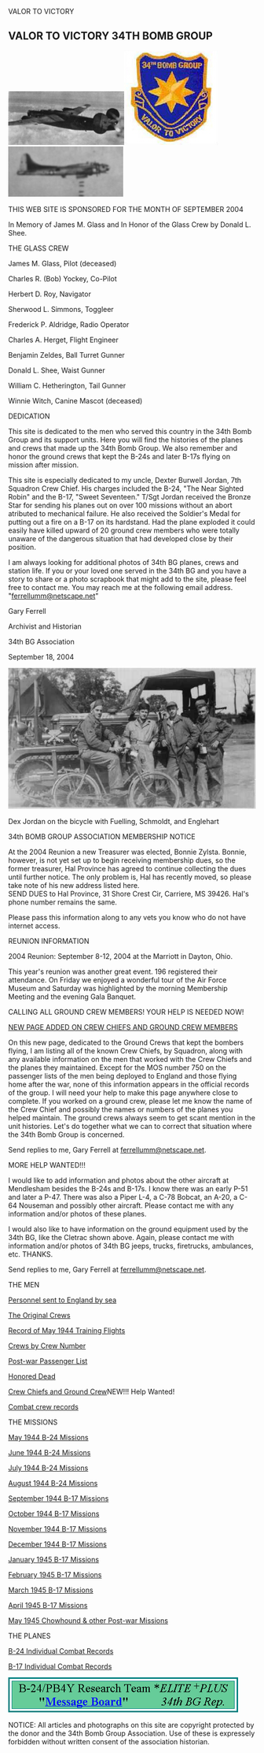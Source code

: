 










VALOR TO VICTORY






 



## VALOR TO VICTORY 34TH BOMB GROUP

![](B-24m.jpg)![](34BGpatch.jpg)![](B-17f.jpg)  
  

THIS WEB SITE IS SPONSORED FOR THE MONTH OF SEPTEMBER 2004  

In Memory of James M. Glass and In Honor of the Glass Crew by Donald L. Shee.  

THE GLASS CREW  

James M. Glass, Pilot (deceased)  

Charles R. (Bob) Yockey, Co-Pilot  

Herbert D. Roy, Navigator  

Sherwood L. Simmons, Toggleer  

Frederick P. Aldridge, Radio Operator  

Charles A. Herget, Flight Engineer  

Benjamin Zeldes, Ball Turret Gunner  

Donald L. Shee, Waist Gunner  

William C. Hetherington, Tail Gunner  

Winnie Witch, Canine Mascot (deceased)  
  
  

DEDICATION  

This site is dedicated to the men who served this country in the 34th Bomb Group and its support units. Here you will find the histories of the planes and crews that made up the 34th Bomb Group. We also remember and honor the ground crews that kept the B-24s and later B-17s flying on mission after mission.
  
  

This site is especially dedicated to my uncle, Dexter Burwell Jordan, 7th Squadron Crew Chief. His charges included the B-24, "The Near Sighted Robin" and the B-17, "Sweet Seventeen." T/Sgt Jordan received the Bronze Star for sending his planes out on over 100 missions without an abort atributed to mechanical failure. He also received the Soldier's Medal for putting out a fire on a B-17 on its hardstand. Had the plane exploded it could easily have killed upward of 20 ground crew members who were totally unaware of the dangerous situation that had developed close by their position.
  
  

I am always looking for additional photos of 34th BG planes, crews and station life. If you or your loved one served in the 34th BG and you have a story to share or a photo scrapbook that might add to the site, please feel free to contact me. You may reach me at the following email address. "ferrellumm@netscape.net"
  
  

Gary Ferrell  

Archivist and Historian  

34th BG Association  

September 18, 2004  
  

![](bike.jpg)  

Dex Jordan on the bicycle with Fuelling, Schmoldt, and Englehart  
  
  

34th BOMB GROUP ASSOCIATION MEMBERSHIP NOTICE  

At the 2004 Reunion a new Treasurer was elected, Bonnie Zylsta. Bonnie, however, is not yet set up to begin receiving membership dues, so the former treasurer, Hal Province has agreed to continue collecting the dues until further notice. The only problem is, Hal has recently moved, so please take note of his new address listed here.   
SEND DUES to Hal Province, 31 Shore Crest Cir, Carriere, MS 39426\. Hal's phone number remains the same.   

Please pass this information along to any vets you know who do not have internet access.  

  
  

REUNION INFORMATION  

2004 Reunion: September 8-12, 2004 at the Marriott in Dayton, Ohio.  

This year's reunion was another great event. 196 registered their attendance. On Friday we enjoyed a wonderful tour of the Air Force Museum and Saturday was highlighted by the morning Membership Meeting and the evening Gala Banquet.
  
  

CALLING ALL GROUND CREW MEMBERS! YOUR HELP IS NEEDED NOW!  

[NEW PAGE ADDED ON CREW CHIEFS AND GROUND CREW MEMBERS](CrewChiefs.md)
  

On this new page, dedicated to the Ground Crews that kept the bombers flying, I am listing all of the known Crew Chiefs, by Squadron, along with any available information on the men that worked with the Crew Chiefs and the planes they maintained. Except for the MOS number 750 on the passenger lists of the men being deployed to England and those flying home after the war, none of this information appears in the official records of the group. I will need your help to make this page anywhere close to complete. If you worked on a ground crew, please let me know the name of the Crew Chief and possibly the names or numbers of the planes you helped maintain. The ground crews always seem to get scant mention in the unit histories. Let's do together what we can to correct that situation where the 34th Bomb Group is concerned.  

Send replies to me, Gary Ferrell at ferrellumm@netscape.net.  
  

MORE HELP WANTED!!!  

I would like to add information and photos about the other aircraft at Mendlesham besides the B-24s and B-17s. I know there was an early P-51 and later a P-47. There was also a Piper L-4, a C-78 Bobcat, an A-20, a C-64 Nouseman and possibly other aircraft. Please contact me with any information and/or photos of these planes.  

I would also like to have information on the ground equipment used by the 34th BG, like the Cletrac shown above. Again, please contact me with information and/or photos of 34th BG jeeps, trucks, firetrucks, ambulances, etc. THANKS.  

Send replies to me, Gary Ferrell at ferrellumm@netscape.net.
  
  

THE MEN  

[Personnel sent to England by sea](1Apr44.md)  

[The Original Crews](Originalcrews.md)  

[Record of May 1944 Training Flights](1944-05TF.md)  

[Crews by Crew Number](CrewNumbers.md)  

[Post-war Passenger List](passengers.md)  

[Honored Dead](HonoredDead.md)  

[Crew Chiefs and Ground Crew](CrewChiefs.md)NEW!!! Help Wanted!  

[Combat crew records](../000crews.md)  

  
  

THE MISSIONS  

[May 1944 B-24 Missions](1944-05.md)  

[June 1944 B-24 Missions](1944-06.md)  

[July 1944 B-24 Missions](1944-07.md)  

[August 1944 B-24 Missions](1944-08.md)  

[September 1944 B-17 Missions](1944-09.md)  

[October 1944 B-17 Missions](1944-10.md)  

[November 1944 B-17 Missions](1944-11.md)  

[December 1944 B-17 Missions](1944-12.md)  

[January 1945 B-17 Missions](1945-01.md)  

[February 1945 B-17 Missions](1945-02.md)  

[March 1945 B-17 Missions](1945-03.md)  

[April 1945 B-17 Missions](1945-04.md)  

[May 1945 Chowhound \& other Post-war Missions](1945-05.md)  

  
  

THE PLANES  

[B-24 Individual Combat Records](000b24s.md)  

[B-17 Individual Combat Records](000b17s.md)  

  
  
  

[![](034thEliteBanner.gif)](http://b24bw.proboards33.com)
  
  
  


NOTICE: All articles and photographs on this site are copyright protected by the donor and the 34th Bomb Group Association. Use of these is expressely forbidden without written consent of the association historian.  
  




